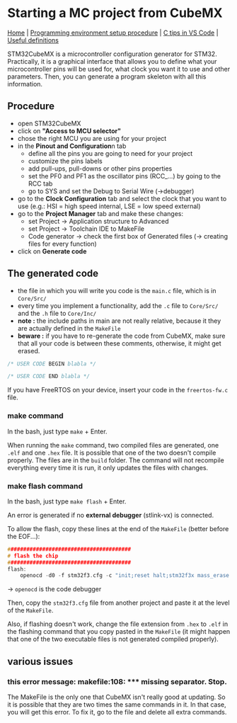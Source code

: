 # Starting a MC project from CubeMX

[Home](../../README.md) | [Programming environment setup procedure](./environmentSetup.md) | [C tips in VS Code](./c.md) | [Useful definitions](./vocabulary.md)

STM32CubeMX is a microcontroller configuration generator for STM32. Practically, it is a graphical interface that allows you to define what your microcontroller pins will be used for, what clock you want it to use and other parameters. Then, you can generate a program skeleton with all this information.

## Procedure

- open STM32CubeMX
- click on **"Access to MCU selector"**
- chose the right MCU you are using for your project
- in the **Pinout and Configuration**n tab
  - define all the pins you are going to need for your project
  - customize the pins labels
  - add pull-ups, pull-downs or other pins properties
  - set the PF0 and PF1 as the oscillator pins (RCC\_...) by going to the RCC tab
  - go to SYS and set the Debug to Serial Wire (->debugger)
- go to the **Clock Configuration** tab and select the clock that you want to use (e.g.: HSI = high speed internal, LSE = low speed external)
- go to the **Project Manager** tab and make these changes:
  - set Project -> Application structure to Advanced
  - set Project -> Toolchain IDE to MakeFile
  - Code generator -> check the first box of Generated files (-> creating files for every function)
- click on **Generate code**

## The generated code

- the file in which you will write you code is the `main.c` file, which is in `Core/Src/`
- every time you implement a functionality, add the `.c` file to `Core/Src/` and the `.h` file to `Core/Inc/`
- **note :** the include paths in main are not really relative, because it they are actually defined in the `MakeFile`
- **beware :** if you have to re-generate the code from CubeMX, make sure that all your code is between these comments, otherwise, it might get erased.

```c
/* USER CODE BEGIN blabla */

/* USER CODE END blabla */
```

If you have FreeRTOS on your device, insert your code in the `freertos-fw.c` file.

### make command

In the bash, just type `make` + Enter.

When running the `make` command, two compiled files are generated, one `.elf` and one `.hex` file. It is possible that one of the two doesn't compile properly. The files are in the `build` folder. The command will not recompile everything every time it is run, it only updates the files with changes.

### make flash command

In the bash, just type `make flash` + Enter.

An error is generated if no **external debugger** (stlink-vx) is connected.

To allow the flash, copy these lines at the end of the `MakeFile` (better before the EOF...):

```c
#######################################
# flash the chip
#######################################
flash:
	openocd -d0 -f stm32f3.cfg -c "init;reset halt;stm32f3x mass_erase 0;flash write_image build/$(TARGET).elf;reset run;shutdown"
```

-> `openocd` is the code debugger

Then, copy the `stm32f3.cfg` file from another project and paste it at the level of the `MakeFile`.

Also, if flashing doesn't work, change the file extension from `.hex` to `.elf` in the flashing command that you copy pasted in the `MakeFile` (it might happen that one of the two executable files is not generated compiled properly).

## various issues

### this error message: makefile:108: \*\*\* missing separator. Stop.

The MakeFile is the only one that CubeMX isn't really good at updating. So it is possible that they are two times the same commands in it. In that case, you will get this error. To fix it, go to the file and delete all extra commands.
